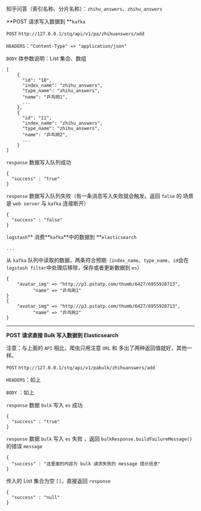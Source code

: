 知乎问答（索引名称、分片名称）：`zhihu_answers`、`zhihu_answers`

**POST 请求写入数据到 **`kafka`

`POST` `http://127.0.0.1/stq/api/v1/pa/zhihuanswers/add`

`HEADERS`：`"Content-Type" => "application/json"`

`BODY` 体参数说明：List 集合、数组

```
[
    {
      "id": "10",
      "index_name": "zhihu_answers",
      "type_name": "zhihu_answers",
      "name": "乒乓网1",
      ...
    },
    {
      "id": "11",
      "index_name": "zhihu_answers",
      "type_name": "zhihu_answers",
      "name": "乒乓网2",
      ...
    }
]
```

`response` 数据写入队列成功

```
{
  "success" : "true"
}
```

`response` 数据写入队列失败（有一条消息写入失败就会触发。返回 `false` 的 场景是 `web server` 与 `kafka` 连接断开）

```
{
  "success" : "false"
}
```

`logstash`** 消费**`kafka`**中的数据到 **`elasticsearch`

```
...
```

从 `kafka` 队列中读取的数据，两条符合预期（`index_name`、`type_name`、`id`会在`logstash filter`中处理后移除，保存或者更新数据到 `es`）

```
{
    "avatar_img" => "http://p3.pstatp.com/thumb/6427/6955928713",
          "name" => "乒乓网1"
}
{
    "avatar_img" => "http://p3.pstatp.com/thumb/6427/6955928713",
          "name" => "乒乓网2"
}
```

---

**POST 请求直接 Bulk 写入数据到 Elasticsearch**

注意：与上面的 `API` 相比，爬虫只用注意 `URL` 和 多出了两种返回值就好，其他一样。

`POST` `http://127.0.0.1/stq/api/v1/pabulk/zhihuanswers/add`

`HEADERS`：如上

`BODY` ：如上

`response` 数据 `bulk` 写入 `es` 成功

```
{
  "success" : "true"
}
```

`response` 数据 `bulk` 写入 `es` 失败 ，返回 `bulkResponse.buildFailureMessage()` 的错误 `message`

```
{
  "success" : "这里面的内容为 bulk 请求失败的 message 提示信息"
}
```

传入的 List 集合为空 `[]`，直接返回 `response`

```
{
  "success" : "null"
}
```




